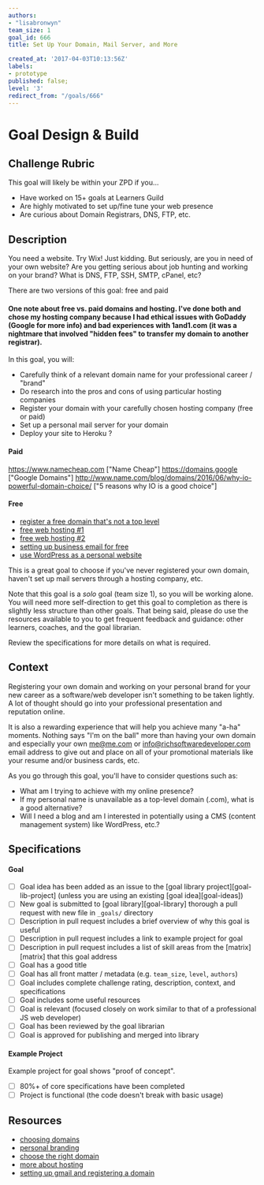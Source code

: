 ```yaml
---
authors:
- "lisabronwyn"
team_size: 1
goal_id: 666
title: Set Up Your Domain, Mail Server, and More

created_at: '2017-04-03T10:13:56Z'
labels:
- prototype
published: false;
level: '3'
redirect_from: "/goals/666"
---
```


# Goal Design & Build

## Challenge Rubric

This goal will likely be within your ZPD if you...

- Have worked on 15+ goals at Learners Guild
- Are highly motivated to set up/fine tune your web presence
- Are curious about Domain Registrars, DNS, FTP, etc.


## Description

You need a website. Try Wix! Just kidding. But seriously, are you in need of your own website? Are you getting serious about job hunting and working on your brand? What is DNS, FTP, SSH, SMTP, cPanel, etc? 

There are two versions of this goal: free and paid

#### One note about free vs. paid domains and hosting. I've done both and chose my hosting company because I had ethical issues with GoDaddy (Google for more info) and bad experiences with 1and1.com (it was a nightmare that involved "hidden fees" to transfer my domain to another registrar).

In this goal, you will:

- Carefully think of a relevant domain name for your professional career / "brand" 
- Do research into the pros and cons of using particular hosting companies
- Register your domain with your carefully chosen hosting company (free or paid)
- Set up a personal mail server for your domain
- Deploy your site to Heroku ?

#### Paid 

https://www.namecheap.com ["Name Cheap"]
https://domains.google ["Google Domains"]
http://www.name.com/blog/domains/2016/06/why-io-powerful-domain-choice/ ["5 reasons why IO is a good choice"]

#### Free

- [register a free domain that's not a top level](http://www.freenom.com/en/index.html?lang=en)
- [free web hosting #1](https://www.freehosting.com/)
- [free web hosting #2](https://www.000webhost.com/)
- [setting up business email for free](https://www.cloudwards.net/how-to-set-up-a-free-business-email/)
- [use WordPress as a personal website](http://www.wordpress.org)


This is a great goal to choose if you've never registered your own domain, haven't set up mail servers through a hosting company, etc.

Note that this goal is a _solo_ goal (team size 1), so you will be working alone. You will need more self-direction to get this goal to completion as there is slightly less structure than other goals. That being said, please do use the resources available to you to get frequent feedback and guidance: other learners, coaches, and the goal librarian.

Review the specifications for more details on what is required.

## Context

Registering your own domain and working on your personal brand for your new career as a software/web developer isn't something to be taken lightly. A lot of thought should go into your professional presentation and reputation online.

It is also a rewarding experience that will help you achieve many "a-ha" moments. Nothing says "I'm on the ball" more than having your own domain and especially your own me@me.com or info@richsoftwaredeveloper.com email address to give out and place on all of your promotional materials like your resume and/or business cards, etc.

As you go through this goal, you'll have to consider questions such as:

- What am I trying to achieve with my online presence?
- If my personal name is unavailable as a top-level domain (.com), what is a good alternative?
- Will I need a blog and am I interested in potentially using a CMS (content management system) like WordPress, etc.?

## Specifications

#### Goal
- [ ] Goal idea has been added as an issue to the [goal library project][goal-lib-project] (unless you are using an existing [goal idea][goal-ideas])
- [ ] New goal is submitted to [goal library][goal-library] thorough a pull request with new file in `_goals/` directory
- [ ] Description in pull request includes a brief overview of why this goal is useful
- [ ] Description in pull request includes a link to example project for goal
- [ ] Description in pull request includes a list of skill areas from the [matrix][matrix] that this goal address
- [ ] Goal has a good title
- [ ] Goal has all front matter / metadata (e.g. `team_size`, `level`, `authors`)
- [ ] Goal includes complete challenge rating, description, context, and specifications
- [ ] Goal includes some useful resources
- [ ] Goal is relevant (focused closely on work similar to that of a professional JS web developer)
- [ ] Goal has been reviewed by the goal librarian
- [ ] Goal is approved for publishing and merged into library

#### Example Project
Example project for goal shows "proof of concept".
- [ ] 80%+ of core specifications have been completed
- [ ] Project is functional (the code doesn't break with basic usage)

## Resources

- [choosing domains](https://www.wired.com/brandlab/2016/06/how-to-choose-the-right-domain-name/)
- [personal branding](https://skillcrush.com/2015/02/20/10-ways-build-personal-brand/)
- [choose the right domain](https://www.wired.com/brandlab/2016/06/how-to-choose-the-right-domain-name/)
- [more about hosting](https://webdesign.tutsplus.com/tutorials/the-seriously-comprehensive-guide-to-choosing-a-web-host--cms-25430)
- [setting up gmail and registering a domain](http://www.coffeecup.com/help/articles/set-up-gmail-for-your-own-domain/)
